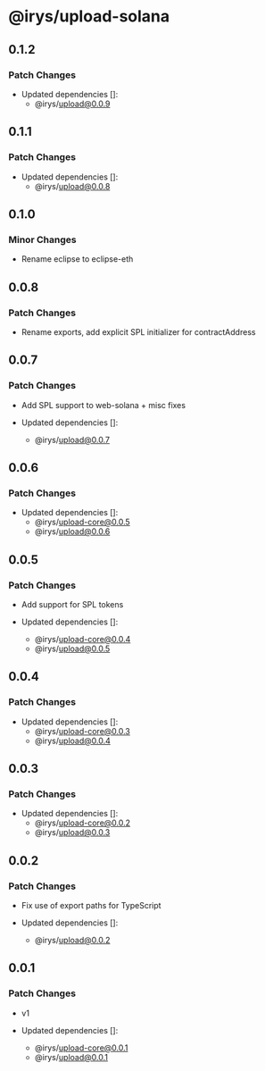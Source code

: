 # @irys/upload-solana

## 0.1.2

### Patch Changes

- Updated dependencies []:
  - @irys/upload@0.0.9

## 0.1.1

### Patch Changes

- Updated dependencies []:
  - @irys/upload@0.0.8

## 0.1.0

### Minor Changes

- Rename eclipse to eclipse-eth

## 0.0.8

### Patch Changes

- Rename exports, add explicit SPL initializer for contractAddress

## 0.0.7

### Patch Changes

- Add SPL support to web-solana + misc fixes

- Updated dependencies []:
  - @irys/upload@0.0.7

## 0.0.6

### Patch Changes

- Updated dependencies []:
  - @irys/upload-core@0.0.5
  - @irys/upload@0.0.6

## 0.0.5

### Patch Changes

- Add support for SPL tokens

- Updated dependencies []:
  - @irys/upload-core@0.0.4
  - @irys/upload@0.0.5

## 0.0.4

### Patch Changes

- Updated dependencies []:
  - @irys/upload-core@0.0.3
  - @irys/upload@0.0.4

## 0.0.3

### Patch Changes

- Updated dependencies []:
  - @irys/upload-core@0.0.2
  - @irys/upload@0.0.3

## 0.0.2

### Patch Changes

- Fix use of export paths for TypeScript

- Updated dependencies []:
  - @irys/upload@0.0.2

## 0.0.1

### Patch Changes

- v1

- Updated dependencies []:
  - @irys/upload-core@0.0.1
  - @irys/upload@0.0.1
